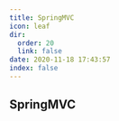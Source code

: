 ```yaml
---
title: SpringMVC
icon: leaf
dir:
  order: 20
  link: false
date: 2020-11-18 17:43:57
index: false
---
```





## SpringMVC

